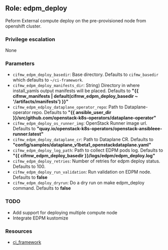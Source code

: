 ## Role: edpm_deploy
Peform External compute deploy on the pre-provisioned node from openshift cluster.

### Privilege escalation
None

### Parameters
* `cifmw_edpm_deploy_basedir`: Base directory. Defaults to `cifmw_basedir`
which defaults to `~/ci-framework`.
* `cifmw_edpm_deploy_manifests_dir`: String) Directory in where install_yamls output manifests will be placed. Defaults to **"{{ cifmw_manifests | default(cifmw_edpm_deploy_basedir ~ '/artifacts/manifests') }}"**
* `cifmw_edpm_edploy_dataplane_operator_repo`: Path to Dataplane-operator repo. Defaults to **"{{ ansible_user_dir }}/src/github.com/openstack-k8s-operators/dataplane-operator"**
* `cifmw_edpm_deploy_os_runner_img`: OpenStack Runner image url. Defaults to **"quay.io/openstack-k8s-operators/openstack-ansibleee-runner:latest"**
* `cifmw_edpm_deploy_dataplane_cr`: Path to Dataplane CR. Defaults to **"config/samples/dataplane_v1beta1_openstackdataplane.yaml"**
* `cifmw_edpm_deploy_log_path`: Path to collect EDPM pods log. Defaults to **"{{ cifmw_edpm_deploy_basedir }}/logs/edpm/edpm_deploy.log"**
* `cifmw_edpm_deploy_retries`: Number of retries for edpm deploy status. Defaults to 100.
* `cifmw_edpm_deploy_run_validation`: Run validation on EDPM node. Defaults to **false**
* `cifmw_edpm_deploy_dryrun`: Do a dry run on make edpm_deploy command. Defaults to **false**

### TODO
- Add support for deploying multiple compute node
- Integrate EDPM kustomize

### Resources
* [ci_framework](https://github.com/openstack-k8s-operators/install_yamls)
